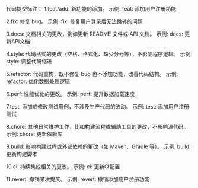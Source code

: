 代码提交标注：
1.feat/add: 新功能的添加。
示例: feat: 添加用户注册功能

2.fix: 修复 bug。
示例: fix: 修复用户登录后无法跳转的问题

3.docs: 文档相关的更改，例如更新 README 文件或 API 文档。
示例: docs: 更新API文档

4.style: 代码格式的更改（空格、格式化、缺少分号等），不影响程序逻辑。
示例: style: 调整代码缩进

5.refactor: 代码重构，既不修复 bug 也不添加功能，改善代码结构。
示例: refactor: 优化数据处理逻辑

6.perf: 性能优化的更改。
示例: perf: 提升数据加载速度

7.test: 添加或修改测试用例，不涉及生产代码的改动。
示例: test: 添加用户注册测试

8.chore: 其他日常维护工作，比如构建流程或辅助工具的更改，不影响源代码。
示例: chore: 更新依赖库

9.build: 影响构建过程或外部依赖的更改（如 Maven、Gradle 等）。
示例: build: 更新构建脚本

10.ci: 持续集成相关的更改。
示例: ci: 更新CI配置

11.revert: 撤销某次提交。
示例: revert: 撤销添加用户注册功能
